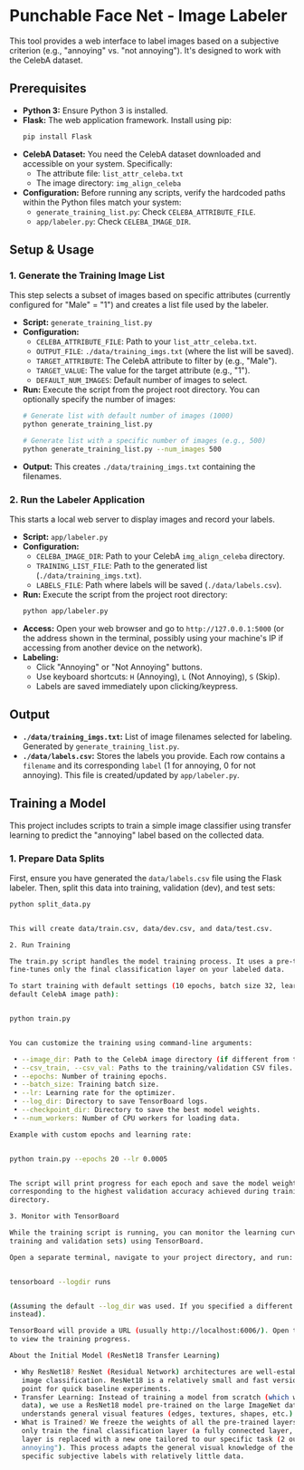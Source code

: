 # Punchable Face Net - Image Labeler

This tool provides a web interface to label images based on a subjective criterion (e.g., "annoying" vs. "not annoying"). It's designed to work with the CelebA dataset.

## Prerequisites

*   **Python 3:** Ensure Python 3 is installed.
*   **Flask:** The web application framework. Install using pip:
    ```bash
    pip install Flask
    ```
*   **CelebA Dataset:** You need the CelebA dataset downloaded and accessible on your system. Specifically:
    *   The attribute file: `list_attr_celeba.txt`
    *   The image directory: `img_align_celeba`
*   **Configuration:** Before running any scripts, verify the hardcoded paths within the Python files match your system:
    *   `generate_training_list.py`: Check `CELEBA_ATTRIBUTE_FILE`.
    *   `app/labeler.py`: Check `CELEBA_IMAGE_DIR`.

## Setup & Usage

### 1. Generate the Training Image List

This step selects a subset of images based on specific attributes (currently configured for "Male" = "1") and creates a list file used by the labeler.

*   **Script:** `generate_training_list.py`
*   **Configuration:**
    *   `CELEBA_ATTRIBUTE_FILE`: Path to your `list_attr_celeba.txt`.
    *   `OUTPUT_FILE`: `./data/training_imgs.txt` (where the list will be saved).
    *   `TARGET_ATTRIBUTE`: The CelebA attribute to filter by (e.g., "Male").
    *   `TARGET_VALUE`: The value for the target attribute (e.g., "1").
    *   `DEFAULT_NUM_IMAGES`: Default number of images to select.
*   **Run:** Execute the script from the project root directory. You can optionally specify the number of images:
    ```bash
    # Generate list with default number of images (1000)
    python generate_training_list.py

    # Generate list with a specific number of images (e.g., 500)
    python generate_training_list.py --num_images 500
    ```
*   **Output:** This creates `./data/training_imgs.txt` containing the filenames.

### 2. Run the Labeler Application

This starts a local web server to display images and record your labels.

*   **Script:** `app/labeler.py`
*   **Configuration:**
    *   `CELEBA_IMAGE_DIR`: Path to your CelebA `img_align_celeba` directory.
    *   `TRAINING_LIST_FILE`: Path to the generated list (`./data/training_imgs.txt`).
    *   `LABELS_FILE`: Path where labels will be saved (`./data/labels.csv`).
*   **Run:** Execute the script from the project root directory:
    ```bash
    python app/labeler.py
    ```
*   **Access:** Open your web browser and go to `http://127.0.0.1:5000` (or the address shown in the terminal, possibly using your machine's IP if accessing from another device on the network).
*   **Labeling:**
    *   Click "Annoying" or "Not Annoying" buttons.
    *   Use keyboard shortcuts: `H` (Annoying), `L` (Not Annoying), `S` (Skip).
    *   Labels are saved immediately upon clicking/keypress.

## Output

*   **`./data/training_imgs.txt`:** List of image filenames selected for labeling. Generated by `generate_training_list.py`.
*   **`./data/labels.csv`:** Stores the labels you provide. Each row contains a `filename` and its corresponding `label` (1 for annoying, 0 for not annoying). This file is created/updated by `app/labeler.py`.

## Training a Model

This project includes scripts to train a simple image classifier using transfer learning to predict
the "annoying" label based on the collected data.

### 1. Prepare Data Splits

First, ensure you have generated the `data/labels.csv` file using the Flask labeler. Then, split
this data into training, validation (dev), and test sets:

```bash
python split_data.py


This will create data/train.csv, data/dev.csv, and data/test.csv.

2. Run Training

The train.py script handles the model training process. It uses a pre-trained ResNet18 model and
fine-tunes only the final classification layer on your labeled data.

To start training with default settings (10 epochs, batch size 32, learning rate 0.001, using the
default CelebA image path):


python train.py


You can customize the training using command-line arguments:

 • --image_dir: Path to the CelebA image directory (if different from the default).
 • --csv_train, --csv_val: Paths to the training/validation CSV files.
 • --epochs: Number of training epochs.
 • --batch_size: Training batch size.
 • --lr: Learning rate for the optimizer.
 • --log_dir: Directory to save TensorBoard logs.
 • --checkpoint_dir: Directory to save the best model weights.
 • --num_workers: Number of CPU workers for loading data.

Example with custom epochs and learning rate:


python train.py --epochs 20 --lr 0.0005


The script will print progress for each epoch and save the model weights (best_model.pth)
corresponding to the highest validation accuracy achieved during training into the checkpoints/
directory.

3. Monitor with TensorBoard

While the training script is running, you can monitor the learning curves (loss and accuracy for
training and validation sets) using TensorBoard.

Open a separate terminal, navigate to your project directory, and run:


tensorboard --logdir runs


(Assuming the default --log_dir was used. If you specified a different directory, use that path
instead).

TensorBoard will provide a URL (usually http://localhost:6006/). Open this URL in your web browser
to view the training progress.

About the Initial Model (ResNet18 Transfer Learning)

 • Why ResNet18? ResNet (Residual Network) architectures are well-established and effective for
   image classification. ResNet18 is a relatively small and fast version, making it a good starting
   point for quick baseline experiments.
 • Transfer Learning: Instead of training a model from scratch (which would require vast amounts of
   data), we use a ResNet18 model pre-trained on the large ImageNet dataset. This model already
   understands general visual features (edges, textures, shapes, etc.).
 • What is Trained? We freeze the weights of all the pre-trained layers (the convolutional base) and
   only train the final classification layer (a fully connected layer, model.fc in the code). This
   layer is replaced with a new one tailored to our specific task (2 outputs: "annoying" or "not
   annoying"). This process adapts the general visual knowledge of the pre-trained model to our
   specific subjective labels with relatively little data.

